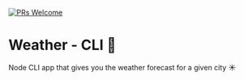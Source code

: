 [![PRs Welcome](https://img.shields.io/badge/PRs-welcome-brightgreen.svg?style=flat-square)](https://github.com/jmtellez/Weather-CLI/issues)&nbsp;

# Weather - CLI :sunrise:


Node CLI app that gives you the weather forecast for a given city :sunny:
